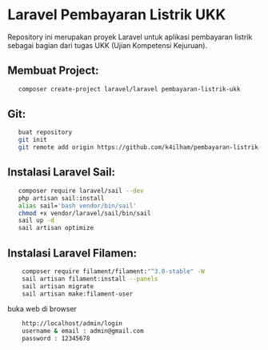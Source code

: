# Laravel Pembayaran Listrik UKK

Repository ini merupakan proyek Laravel untuk aplikasi pembayaran listrik sebagai bagian dari tugas UKK (Ujian Kompetensi Kejuruan).

## Membuat Project:
```bash 
   composer create-project laravel/laravel pembayaran-listrik-ukk
```

## Git:
```bash 
   buat repository
   git init
   git remote add origin https://github.com/k4ilham/pembayaran-listrik-ukk.git


```
## Instalasi Laravel Sail:
```bash 
   composer require laravel/sail --dev
   php artisan sail:install
   alias sail='bash vendor/bin/sail'
   chmod +x vendor/laravel/sail/bin/sail
   sail up -d
   sail artisan optimize
```

## Instalasi Laravel Filamen:
```bash 
    composer require filament/filament:"^3.0-stable" -W
    sail artisan filament:install --panels
    sail artisan migrate
    sail artisan make:filament-user
```
   buka web di browser

```bash 
    http://localhost/admin/login
    username & email : admin@gmail.com
    password : 12345678
```

